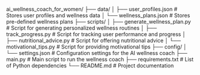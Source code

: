 ai_wellness_coach_for_women/
├── data/
│   ├── user_profiles.json            # Stores user profiles and wellness data
│   └── wellness_plans.json           # Stores pre-defined wellness plans
├── scripts/
│   ├── generate_wellness_plan.py     # Script for generating personalized wellness routines
│   ├── track_progress.py             # Script for tracking user performance and progress
│   ├── nutritional_advice.py         # Script for offering nutritional advice
│   └── motivational_tips.py          # Script for providing motivational tips
├── config/
│   └── settings.json                 # Configuration settings for the AI wellness coach
├── main.py                           # Main script to run the wellness coach
├── requirements.txt                  # List of Python dependencies
└── README.md                         # Project documentation

